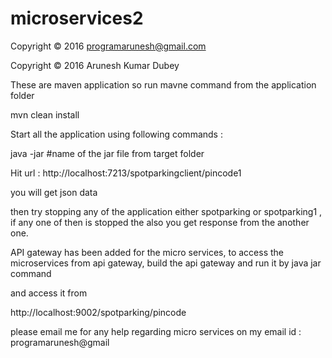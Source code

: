 # microservices2

Copyright © 2016 programarunesh@gmail.com 


Copyright © 2016 Arunesh Kumar Dubey

These are maven application so run mavne command from the application folder 

mvn clean install

Start all the application using following commands :

java -jar #name of the jar file from target folder

Hit url : http://localhost:7213/spotparkingclient/pincode1

you will get json data 

then try stopping any of the application either spotparking or spotparking1 , if any one of then is stopped the also you 
get response from the another one.

API gateway has been added for the micro services, to access the microservices from api gateway, build the api gateway and run it by java jar command 

and access it from 

http://localhost:9002/spotparking/pincode

please email me for any help regarding micro services on my email id : programarunesh@gmail

